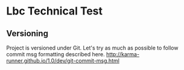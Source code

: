 # Lbc Technical Test

## Versioning 
Project is versioned under Git.
Let's try as much as possible to follow commit msg formatting described here. http://karma-runner.github.io/1.0/dev/git-commit-msg.html


